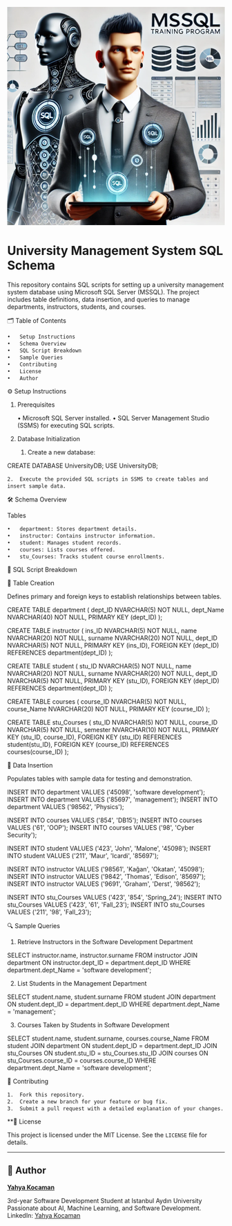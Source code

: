 ![Team_Logo](https://github.com/yahyaKocaman/MSSQL/blob/a3542b7fd67abee46d8ebdc0a246894e85955eea/0BA559F9-4AA4-4AC5-8F41-237F5890F4B4.webp)


# University Management System SQL Schema

This repository contains SQL scripts for setting up a university management system database using Microsoft SQL Server (MSSQL). The project includes table definitions, data insertion, and queries to manage departments, instructors, students, and courses.

🗂️ Table of Contents

	•	Setup Instructions
	•	Schema Overview
	•	SQL Script Breakdown
	•	Sample Queries
	•	Contributing
	•	License
	•	Author

⚙️ Setup Instructions

1. Prerequisites

	•	Microsoft SQL Server installed.
	•	SQL Server Management Studio (SSMS) for executing SQL scripts.

2. Database Initialization

	1.	Create a new database:

CREATE DATABASE UniversityDB;
USE UniversityDB;


	2.	Execute the provided SQL scripts in SSMS to create tables and insert sample data.

🛠️ Schema Overview

Tables

	•	department: Stores department details.
	•	instructor: Contains instructor information.
	•	student: Manages student records.
	•	courses: Lists courses offered.
	•	stu_Courses: Tracks student course enrollments.

📜 SQL Script Breakdown

🔹 Table Creation

Defines primary and foreign keys to establish relationships between tables.

CREATE TABLE department (
    dept_ID NVARCHAR(5) NOT NULL,
    dept_Name NVARCHAR(40) NOT NULL,
    PRIMARY KEY (dept_ID)
);

CREATE TABLE instructor (
    ins_ID NVARCHAR(5) NOT NULL,
    name NVARCHAR(20) NOT NULL,
    surname NVARCHAR(20) NOT NULL,
    dept_ID NVARCHAR(5) NOT NULL,
    PRIMARY KEY (ins_ID),
    FOREIGN KEY (dept_ID) REFERENCES department(dept_ID)
);

CREATE TABLE student (
    stu_ID NVARCHAR(5) NOT NULL,
    name NVARCHAR(20) NOT NULL,
    surname NVARCHAR(20) NOT NULL,
    dept_ID NVARCHAR(5) NOT NULL,
    PRIMARY KEY (stu_ID),
    FOREIGN KEY (dept_ID) REFERENCES department(dept_ID)
);

CREATE TABLE courses (
    course_ID NVARCHAR(5) NOT NULL,
    course_Name NVARCHAR(20) NOT NULL,
    PRIMARY KEY (course_ID)
);

CREATE TABLE stu_Courses (
    stu_ID NVARCHAR(5) NOT NULL,
    course_ID NVARCHAR(5) NOT NULL,
    semester NVARCHAR(10) NOT NULL,
    PRIMARY KEY (stu_ID, course_ID),
    FOREIGN KEY (stu_ID) REFERENCES student(stu_ID),
    FOREIGN KEY (course_ID) REFERENCES courses(course_ID)
);

🔹 Data Insertion

Populates tables with sample data for testing and demonstration.

INSERT INTO department VALUES ('45098', 'software development');
INSERT INTO department VALUES ('85697', 'management');
INSERT INTO department VALUES ('98562', 'Physics');

INSERT INTO courses VALUES ('854', 'DB15');
INSERT INTO courses VALUES ('61', 'OOP');
INSERT INTO courses VALUES ('98', 'Cyber Security');

INSERT INTO student VALUES ('423', 'John', 'Malone', '45098');
INSERT INTO student VALUES ('211', 'Maur', 'Icardi', '85697');

INSERT INTO instructor VALUES ('98561', 'Kağan', 'Okatan', '45098');
INSERT INTO instructor VALUES ('9842', 'Thomas', 'Edison', '85697');
INSERT INTO instructor VALUES ('9691', 'Graham', 'Derst', '98562');

INSERT INTO stu_Courses VALUES ('423', '854', 'Spring_24');
INSERT INTO stu_Courses VALUES ('423', '61', 'Fall_23');
INSERT INTO stu_Courses VALUES ('211', '98', 'Fall_23');

🔍 Sample Queries

1. Retrieve Instructors in the Software Development Department

SELECT instructor.name, instructor.surname
FROM instructor
JOIN department ON instructor.dept_ID = department.dept_ID
WHERE department.dept_Name = 'software development';

2. List Students in the Management Department

SELECT student.name, student.surname
FROM student
JOIN department ON student.dept_ID = department.dept_ID
WHERE department.dept_Name = 'management';

3. Courses Taken by Students in Software Development

SELECT student.name, student.surname, courses.course_Name
FROM student
JOIN department ON student.dept_ID = department.dept_ID
JOIN stu_Courses ON student.stu_ID = stu_Courses.stu_ID
JOIN courses ON stu_Courses.course_ID = courses.course_ID
WHERE department.dept_Name = 'software development';

🤝 Contributing

	1.	Fork this repository.
	2.	Create a new branch for your feature or bug fix.
	3.	Submit a pull request with a detailed explanation of your changes.

**📜 License

This project is licensed under the MIT License. See the `LICENSE` file for details.

---

## **📝 Author**

**[Yahya Kocaman](https://github.com/yahyaKocaman?tab=repositories)**  

3rd-year Software Development Student at Istanbul Aydın University  
Passionate about AI, Machine Learning, and Software Development.  
LinkedIn: [Yahya Kocaman](https://www.linkedin.com/in/yahya-kocaman-70b8b3246?utm_source=share&utm_campaign=share_via&utm_content=profile&utm_medium=ios_app)



